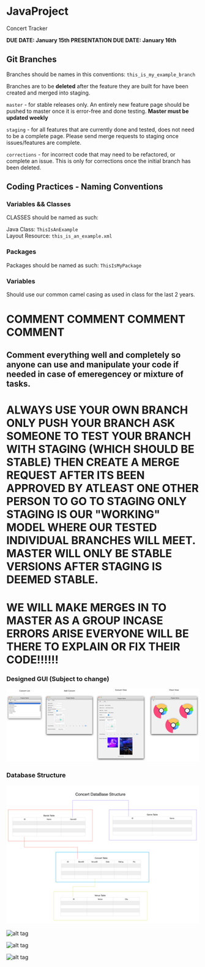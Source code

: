 # JavaProject
Concert Tracker 

**DUE DATE: January 15th 
PRESENTATION DUE DATE: January 16th**

## Git Branches
Branches should be names in this conventions:
`this_is_my_example_branch`

Branches are to be **deleted** after the feature they are built for have been created and merged into staging.

`master` - for stable releases only. An entirely new feature page should be pushed to master once it is error-free and done testing. **Master must be updated weekly**</br>

`staging` - for all features that are currently done and tested, does not need to be a complete page. Please send merge requests to staging once issues/features are complete.</br>

`corrections` - for incorrect code that may need to be refactored, or complete an issue. This is only for corrections once the initial branch has been deleted.</br>

## Coding Practices - Naming Conventions

### **Variables && Classes**
CLASSES should be named as such:

Java Class: `ThisIsAnExample` </br>
Layout Resource: `this_is_an_example.xml`

### **Packages**
Packages should be named as such:
`ThisIsMyPackage`

### **Variables**
Should use our common camel casing as used in class for the last 2 years.

# COMMENT COMMENT COMMENT COMMENT 
## Comment everything well and completely so anyone can use and manipulate your code if needed in case of emeregencey or mixture of tasks.

# ALWAYS USE YOUR OWN BRANCH ONLY PUSH YOUR BRANCH ASK SOMEONE TO TEST YOUR BRANCH WITH STAGING (WHICH SHOULD BE STABLE) THEN CREATE A MERGE REQUEST AFTER ITS BEEN APPROVED BY ATLEAST ONE OTHER PERSON TO GO TO STAGING ONLY STAGING IS OUR "WORKING" MODEL WHERE OUR TESTED INDIVIDUAL BRANCHES WILL MEET. MASTER WILL ONLY BE STABLE VERSIONS AFTER STAGING IS DEEMED STABLE.
# WE WILL MAKE MERGES IN TO MASTER AS A GROUP INCASE ERRORS ARISE EVERYONE WILL BE THERE TO EXPLAIN OR FIX THEIR CODE!!!!!!

### **Designed GUI (Subject to change)**
![alt text](Concert_UI.png "Designed GUI")

### **Database Structure**
![alt text](DataBase_Structure.png "Designed Database Structure")


![alt tag](https://user-images.githubusercontent.com/23283400/34924511-cd3af300-f971-11e7-87fa-f20bffcf186c.png)

![alt tag](https://user-images.githubusercontent.com/23283400/34924512-cea708aa-f971-11e7-871d-613ffecfba8b.png)

![alt tag](https://user-images.githubusercontent.com/23283400/34924513-d12fe844-f971-11e7-982b-2b8194598282.png)


